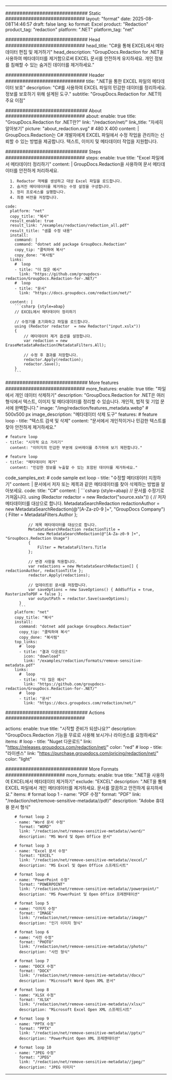 
---
############################# Static ############################
layout: "format"
date:  2025-08-08T14:46:57
draft: false
lang: ko
format: Excel
product: "Redaction"
product_tag: "redaction"
platform: ".NET"
platform_tag: "net"

############################# Head ############################
head_title: "C#을 통해 EXCEL에서 메타데이터 편집 및 제거하기"
head_description: "GroupDocs.Redaction for .NET을 사용하여 메타데이터를 제거함으로써 EXCEL 문서를 안전하게 유지하세요. 개인 정보를 침해할 수 있는 숨겨진 데이터를 제거하세요."

############################# Header ############################
title: ".NET을 통한 EXCEL 파일의 메타데이터 보호" 
description: "C#를 사용하여 EXCEL 파일의 민감한 데이터를 정리하세요. 정보를 보호하기 위해 설계된 도구."
subtitle: "GroupDocs.Redaction for .NET의 주요 이점" 

############################# About ############################
about:
    enable: true
    title: "GroupDocs.Redaction for .NET란?"
    link: "/redaction/net/"
    link_title: "자세히 알아보기"
    picture: "about_redaction.svg" # 480 X 400
    content: |
       GroupDocs.Redaction는 C# 개발자에게 EXCEL 파일에서 수정 작업을 관리하는 신뢰할 수 있는 방법을 제공합니다. 텍스트, 이미지 및 메타데이터 작업을 지원합니다.

############################# Steps ############################
steps:
    enable: true
    title: "Excel 파일에서 메타데이터 정리하기"
    content: |
      GroupDocs.Redaction을 사용하여 문서 메타데이터를 안전하게 처리하세요.
      
      1. Redactor 객체를 생성하고 대상 Excel 파일을 로드합니다.
      2. 숨겨진 메타데이터를 제거하는 수정 설정을 구성합니다.
      3. 정리 프로세스를 실행합니다.
      4. 최종 버전을 저장합니다.
   
    code:
      platform: "net"
      copy_title: "복사"
      result_enable: true
      result_link: "/examples/redaction/redaction_all.pdf"
      result_title: "샘플 수정 내용"
      install:
        command: |
        command: "dotnet add package GroupDocs.Redaction"
        copy_tip: "클릭하여 복사"
        copy_done: "복사됨"
      links:
        #  loop
        - title: "더 많은 예시"
          link: "https://github.com/groupdocs-redaction/GroupDocs.Redaction-for-.NET/"
        #  loop
        - title: "문서"
          link: "https://docs.groupdocs.com/redaction/net/"
          
      content: |
        ```csharp {style=abap}
        // EXCEL에서 메타데이터 정리하기

        // 수정기를 초기화하고 파일을 로드합니다.
        using (Redactor redactor  = new Redactor("input.xslx"))
        {
            // 메타데이터 제거 옵션을 설정합니다.
            var redaction = new EraseMetadataRedaction(MetadataFilters.All);
            
            // 수정 후 결과를 저장합니다.
            redactor.Apply(redaction);
            redactor.Save();
        }
        ```            


############################# More features ############################
more_features:
  enable: true
  title: "파일에서 개인 데이터 삭제하기"
  description: "GroupDocs.Redaction for .NET은 여러 형식에서 텍스트, 이미지 및 메타데이터를 정리할 수 있습니다. 개인적, 법적 및 기업 문서에 완벽합니다."
  image: "/img/redaction/features_metadata.webp" # 500x500 px
  image_description: "메타데이터 삭제 도구"
  features:
    # feature loop
    - title: "텍스트 검색 및 삭제"
      content: "문서에서 개인적이거나 민감한 텍스트를 찾아 안전하게 제거하세요."

    # feature loop
    - title: "시각적 요소 가리기"
      content: "이미지의 민감한 부분에 오버레이를 추가하여 보기 제한합니다."

    # feature loop
    - title: "메타데이터 제거"
      content: "민감한 정보를 누출할 수 있는 포함된 데이터를 제거하세요."
      
  code_samples_ext:
    # code sample ext loop
    - title: "수정할 메타데이터 지정하기"
      content: |
        문서에서 저자 또는 제목과 같은 메타데이터를 찾아 삭제하는 방법을 알아보세요.
      code:
        title: "C#"
        content: |
          ```csharp {style=abap}
          //  문서를 수정기로 가져옵니다.
          using (Redactor redactor  = new Redactor("source.xslx"))
          {
              // 저자 메타데이터를 대상으로 합니다.
              MetadataSearchRedaction redactionAuthor = 
                  new MetadataSearchRedaction(@"[A-Za-z0-9 ]+", "GroupDocs Company")
              {
                  Filter = MetadataFilters.Author
              };

              // 제목 메타데이터를 대상으로 합니다.
              MetadataSearchRedaction redactionTitle = 
                  new MetadataSearchRedaction(@"[A-Za-z0-9 ]+", "GroupDocs.Redaction Usage")
              {
                  Filter = MetadataFilters.Title
              };

              // 변경 사항을 적용합니다.
              var redactions = new MetadataSearchRedaction[] { redactionAuthor, redactionTitle };
              redactor.Apply(redactions);

              // 업데이트된 문서를 저장합니다.
              var saveOptions = new SaveOptions() { AddSuffix = true, RasterizeToPDF = false };
              var outputPath = redactor.Save(saveOptions);
          }
          ```
        platform: "net"
        copy_title: "복사"
        install:
          command: "dotnet add package GroupDocs.Redaction"
          copy_tip: "클릭하여 복사"
          copy_done: "복사됨"
        top_links:
          #  loop
          - title: "결과 다운로드"
            icon: "download"
            link: "/examples/redaction/formats/remove-sensitive-metadata.pdf"
        links:
          #  loop
          - title: "더 많은 예시"
            link: "https://github.com/groupdocs-redaction/GroupDocs.Redaction-for-.NET/"
          #  loop
          - title: "문서"
            link: "https://docs.groupdocs.com/redaction/net/"


############################# Actions ############################

actions:
  enable: true
  title: "시작할 준비가 되셨나요?"
  description: "GroupDocs.Redaction 기능을 무료로 사용해 보시거나 라이센스를 요청하세요"
  items:
    #  loop
    - title: "Nuget 다운로드"
      link: "https://releases.groupdocs.com/redaction/net/"
      color: "red"
        #  loop
    - title: "라이센스"
      link: "https://purchase.groupdocs.com/pricing/redaction/net/"
      color: "light"


############################# More Formats #####################
more_formats:
    enable: true
    title: ".NET을 사용하여 EXCEL에서 메타데이터 제거하기"
    exclude: "EXCEL"
    description: ".NET을 통해 EXCEL 파일에서 개인 메타데이터를 제거하세요. 문서를 깔끔하고 안전하게 유지하세요."
    items: 
        # format loop 1
        - name: "PDF 수정"
          format: "PDF"
          link: "/redaction/net/remove-sensitive-metadata//pdf/"
          description: "Adobe 휴대용 문서 형식"

        # format loop 2
        - name: "Word 문서 수정"
          format: "WORD"
          link: "/redaction/net/remove-sensitive-metadata//word/"
          description: "MS Word 및 Open Office 문서"
          
        # format loop 3
        - name: "Excel 문서 수정"
          format: "EXCEL"
          link: "/redaction/net/remove-sensitive-metadata//excel/"
          description: "MS Excel 및 Open Office 스프레드시트"

        # format loop 4
        - name: "PowerPoint 수정"
          format: "POWERPOINT"
          link: "/redaction/net/remove-sensitive-metadata//powerpoint/"
          description: "MS PowerPoint 및 Open Office 프레젠테이션"

        # format loop 5
        - name: "이미지 수정"
          format: "IMAGE"
          link: "/redaction/net/remove-sensitive-metadata//image/"
          description: "인기 이미지 형식"

        # format loop 6
        - name: "사진 수정"
          format: "PHOTO"
          link: "/redaction/net/remove-sensitive-metadata//photo/"
          description: "사진 형식"

        # format loop 7
        - name: "DOCX 수정"
          format: "DOCX"
          link: "/redaction/net/remove-sensitive-metadata//docx/"
          description: "Microsoft Word Open XML 문서"
          
        # format loop 8
        - name: "XLSX 수정"
          format: "XLSX"
          link: "/redaction/net/remove-sensitive-metadata//xlsx/"
          description: "Microsoft Excel Open XML 스프레드시트"
          
        # format loop 9
        - name: "PPTX 수정"
          format: "PPTX"
          link: "/redaction/net/remove-sensitive-metadata//pptx/"
          description: "PowerPoint Open XML 프레젠테이션"

        # format loop 10
        - name: "JPEG 수정"
          format: "JPEG"
          link: "/redaction/net/remove-sensitive-metadata//jpeg/"
          description: "JPEG 이미지"


---